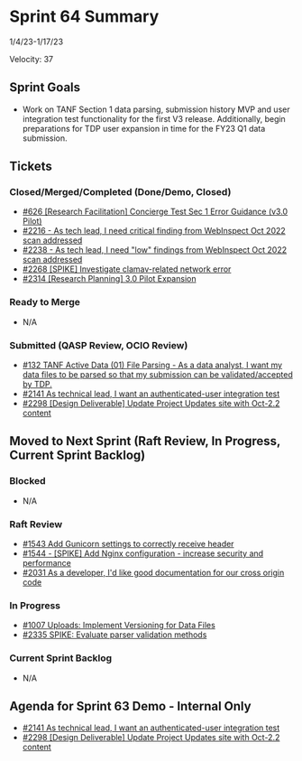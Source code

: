 # Sprint 64 Summary
1/4/23-1/17/23

Velocity: 37
## Sprint Goals
* Work on TANF Section 1 data parsing, submission history MVP and user integration test functionality for the first V3 release. Additionally, begin preparations for TDP user expansion in time for the FY23 Q1 data submission.
 
 

## Tickets
### Closed/Merged/Completed (Done/Demo, Closed)
* [#626 [Research Facilitation] Concierge Test Sec 1 Error Guidance (v3.0 Pilot)](https://github.com/raft-tech/TANF-app/issues/626)
* [#2216 - As tech lead, I need critical finding from WebInspect Oct 2022 scan addressed](https://github.com/raft-tech/TANF-app/issues/2216)
* [#2238 - As tech lead, I need "low" findings from WebInspect Oct 2022 scan addressed](https://github.com/raft-tech/TANF-app/issues/2238)
* [#2268 [SPIKE] Investigate clamav-related network error](https://github.com/raft-tech/TANF-app/issues/2268)
* [#2314 [Research Planning] 3.0 Pilot Expansion](https://github.com/raft-tech/TANF-app/issues/2314)

### Ready to Merge
* N/A

### Submitted (QASP Review, OCIO Review)
* [#132 TANF Active Data (01) File Parsing - As a data analyst, I want my data files to be parsed so that my submission can be validated/accepted by TDP.](https://github.com/raft-tech/TANF-app/issues/132)
* [#2141 As technical lead, I want an authenticated-user integration test](https://github.com/raft-tech/TANF-app/issues/2141)
* [#2298 [Design Deliverable] Update Project Updates site with Oct-2.2 content](https://github.com/raft-tech/TANF-app/issues/2298)


## Moved to Next Sprint (Raft Review, In Progress, Current Sprint Backlog)

### Blocked
* N/A

### Raft Review
* [#1543 Add Gunicorn settings to correctly receive header](https://github.com/raft-tech/TANF-app/issues/1543)
* [#1544 - [SPIKE] Add Nginx configuration - increase security and performance](https://github.com/raft-tech/TANF-app/issues/1544)
* [#2031 As a developer, I'd like good documentation for our cross origin code](https://github.com/raft-tech/TANF-app/issues/2031)

### In Progress
* [#1007 Uploads: Implement Versioning for Data Files](https://github.com/raft-tech/TANF-app/issues/1007)
* [#2335 SPIKE: Evaluate parser validation methods](https://github.com/raft-tech/TANF-app/issues/2335)

### Current Sprint Backlog
* N/A

## Agenda for Sprint 63 Demo - Internal Only
* [#2141 As technical lead, I want an authenticated-user integration test](https://github.com/raft-tech/TANF-app/issues/2141)
* [#2298 [Design Deliverable] Update Project Updates site with Oct-2.2 content](https://github.com/raft-tech/TANF-app/issues/2298)
